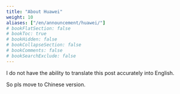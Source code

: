 ```yaml
---
title: "About Huawei"
weight: 10
aliases: ["/en/announcement/huawei/"]
# bookFlatSection: false
# bookToc: true
# bookHidden: false
# bookCollapseSection: false
# bookComments: false
# bookSearchExclude: false
---
```


I do not have the ability to translate this post accurately into English.

So pls move to Chinese version.
